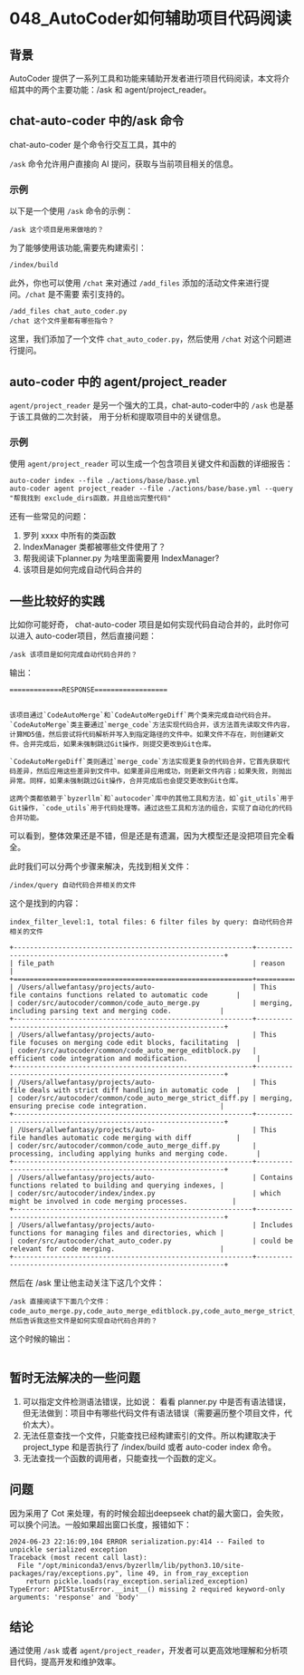 
# 048_AutoCoder如何辅助项目代码阅读

## 背景

AutoCoder 提供了一系列工具和功能来辅助开发者进行项目代码阅读，本文将介绍其中的两个主要功能：/ask 和 agent/project_reader。

## chat-auto-coder 中的/ask 命令

chat-auto-coder 是个命令行交互工具，其中的

`/ask` 命令允许用户直接向 AI 提问，获取与当前项目相关的信息。

### 示例

以下是一个使用 `/ask` 命令的示例：

```
/ask 这个项目是用来做啥的？
```

为了能够使用该功能,需要先构建索引：

```
/index/build
```

此外，你也可以使用 `/chat` 来对通过 `/add_files` 添加的活动文件来进行提问。`/chat` 是不需要
索引支持的。

```
/add_files chat_auto_coder.py
/chat 这个文件里都有哪些指令？
```

这里，我们添加了一个文件 `chat_auto_coder.py`，然后使用 `/chat` 对这个问题进行提问。


## auto-coder 中的 agent/project_reader

`agent/project_reader` 是另一个强大的工具，chat-auto-coder中的 `/ask` 也是基于该工具做的二次封装，
用于分析和提取项目中的关键信息。

### 示例

使用 `agent/project_reader` 可以生成一个包含项目关键文件和函数的详细报告：

```
auto-coder index --file ./actions/base/base.yml
auto-coder agent project_reader --file ./actions/base/base.yml --query "帮我找到 exclude_dirs函数，并且给出完整代码"
```

还有一些常见的问题：

1. 罗列 xxxx 中所有的类函数
2. IndexManager 类都被哪些文件使用了？
3. 帮我阅读下planner.py 为啥里面需要用 IndexManager?
4. 该项目是如何完成自动代码合并的

## 一些比较好的实践

比如你可能好奇， chat-auto-coder 项目是如何实现代码自动合并的，此时你可以进入 auto-coder项目，然后直接问题：

```
/ask 该项目是如何完成自动代码合并的？
```

输出：

```
=============RESPONSE==================


该项目通过`CodeAutoMerge`和`CodeAutoMergeDiff`两个类来完成自动代码合并。`CodeAutoMerge`类主要通过`merge_code`方法实现代码合并，该方法首先读取文件内容，计算MD5值，然后尝试将代码解析并写入到指定路径的文件中。如果文件不存在，则创建新文件。合并完成后，如果未强制跳过Git操作，则提交更改到Git仓库。

`CodeAutoMergeDiff`类则通过`merge_code`方法实现更复杂的代码合并，它首先获取代码差异，然后应用这些差异到文件中。如果差异应用成功，则更新文件内容；如果失败，则抛出异常。同样，如果未强制跳过Git操作，合并完成后也会提交更改到Git仓库。

这两个类都依赖于`byzerllm`和`autocoder`库中的其他工具和方法，如`git_utils`用于Git操作，`code_utils`用于代码处理等。通过这些工具和方法的组合，实现了自动化的代码合并功能。
```

可以看到，整体效果还是不错，但是还是有遗漏，因为大模型还是没把项目完全看全。

此时我们可以分两个步骤来解决，先找到相关文件：

```
/index/query 自动代码合并相关的文件
```

这个是找到的内容：
```
index_filter_level:1, total files: 6 filter files by query: 自动代码合并相关的文件

+-----------------------------------------------------------+--------------------------------------------------------------+
| file_path                                                 | reason                                                       |
+===========================================================+==============================================================+
| /Users/allwefantasy/projects/auto-                        | This file contains functions related to automatic code       |
| coder/src/autocoder/common/code_auto_merge.py             | merging, including parsing text and merging code.            |
+-----------------------------------------------------------+--------------------------------------------------------------+
| /Users/allwefantasy/projects/auto-                        | This file focuses on merging code edit blocks, facilitating  |
| coder/src/autocoder/common/code_auto_merge_editblock.py   | efficient code integration and modification.                 |
+-----------------------------------------------------------+--------------------------------------------------------------+
| /Users/allwefantasy/projects/auto-                        | This file deals with strict diff handling in automatic code  |
| coder/src/autocoder/common/code_auto_merge_strict_diff.py | merging, ensuring precise code integration.                  |
+-----------------------------------------------------------+--------------------------------------------------------------+
| /Users/allwefantasy/projects/auto-                        | This file handles automatic code merging with diff           |
| coder/src/autocoder/common/code_auto_merge_diff.py        | processing, including applying hunks and merging code.       |
+-----------------------------------------------------------+--------------------------------------------------------------+
| /Users/allwefantasy/projects/auto-                        | Contains functions related to building and querying indexes, |
| coder/src/autocoder/index/index.py                        | which might be involved in code merging processes.           |
+-----------------------------------------------------------+--------------------------------------------------------------+
| /Users/allwefantasy/projects/auto-                        | Includes functions for managing files and directories, which |
| coder/src/autocoder/chat_auto_coder.py                    | could be relevant for code merging.                          |
+-----------------------------------------------------------+--------------------------------------------------------------+
```

然后在 /ask 里让他主动关注下这几个文件：

```
/ask 直接阅读下下面几个文件：code_auto_merge.py,code_auto_merge_editblock.py,code_auto_merge_strict_diff.py,code_auto_merge_diff.py，然后告诉我这些文件是如何实现自动代码合并的？
```

这个时候的输出：

```

```

## 暂时无法解决的一些问题

1. 可以指定文件检测语法错误，比如说： 看看 planner.py 中是否有语法错误， 但无法做到：项目中有哪些代码文件有语法错误（需要遍历整个项目文件，代价太大）。
2. 无法任意查找一个文件，只能查找已经构建索引的文件。所以构建取决于 project_type 和是否执行了 /index/build 或者  auto-coder index 命令。
3. 无法查找一个函数的调用者，只能查找一个函数的定义。

## 问题

因为采用了 Cot 来处理，有的时候会超出deepseek chat的最大窗口，会失败，可以换个问法。一般如果超出窗口长度，报错如下：

```
2024-06-23 22:16:09,104 ERROR serialization.py:414 -- Failed to unpickle serialized exception
Traceback (most recent call last):
  File "/opt/miniconda3/envs/byzerllm/lib/python3.10/site-packages/ray/exceptions.py", line 49, in from_ray_exception
    return pickle.loads(ray_exception.serialized_exception)
TypeError: APIStatusError.__init__() missing 2 required keyword-only arguments: 'response' and 'body'
```


## 结论

通过使用 `/ask` 或者 `agent/project_reader`，开发者可以更高效地理解和分析项目代码，提高开发和维护效率。
